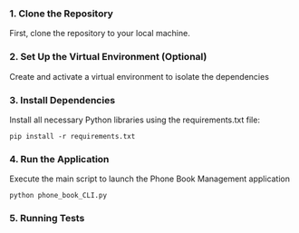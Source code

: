### 1. Clone the Repository
First, clone the repository to your local machine.
### 2. Set Up the Virtual Environment (Optional)
Create and activate a virtual environment to isolate the dependencies
### 3. Install Dependencies
Install all necessary Python libraries using the requirements.txt file:
```
pip install -r requirements.txt
```
### 4. Run the Application
Execute the main script to launch the Phone Book Management application
```
python phone_book_CLI.py
```
### 5. Running Tests
